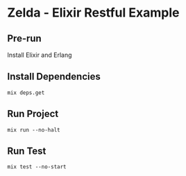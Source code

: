 # Zelda - Elixir Restful Example

## Pre-run
Install Elixir and Erlang

## Install Dependencies
```
mix deps.get
```

## Run Project
```
mix run --no-halt
```

## Run Test
```
mix test --no-start
```
